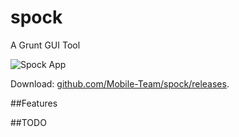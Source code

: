 spock
============

A Grunt GUI Tool

![Spock App](http://s.willerce.com/lab/spock/spock.png)

Download: [github.com/Mobile-Team/spock/releases](https://github.com/Mobile-Team/spock/releases).

##Features

##TODO
